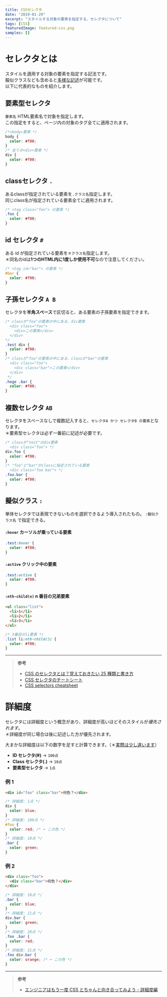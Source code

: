 ```yaml
---
title: CSSセレクタ
date: "2019-01-29"
excerpt: "スタイルする対象の要素を指定する、セレクタについて"
tags: [CSS]
featuredImage: featured-css.png
samples: []
---
```


# セレクタとは

スタイルを適用する対象の要素を指定する記法です。  
擬似クラスなども含めると[多様な記述](http://www.htmq.com/csskihon/005.shtml)が可能です。  
以下に代表的なものを紹介します。

## 要素型セレクタ

`要素名`
HTML要素名で対象を指定します。  
この指定をすると、ページ内の対象のタグ全てに適用されます。

```css
/*<body>要素 */
body {
  color: #f00;
}
/* 全ての<div>要素 */
div {
  color: #f00;
}
```

## classセレクタ `.`

あるclassが指定されている要素を`.クラス名`指定します。  
同じclass名が指定されている要素全てに適用されます。

```css
/* <tag class="foo"> の要素 */
.foo {
  color: #f00;
}
```

## id セレクタ `#`

ある id が指定されている要素を`＃クラス名`指定します。  
＊同名のidは**1つのHTML内に1度しか使用不可**なので注意してください。

```css
/* <tag id="bar"> の要素 */
#bar {
  color: #f00;
}
```

## 子孫セレクタ `A B`

セレクタを**半角スペース**で区切ると、ある要素の子孫要素を指定できます。

```css
/* classが"foo"の要素の中にある、div要素
  <div class="foo">
    <div>この要素</div>
  </div>
*/
.test div {
  color: #f00;
}
/* classが"foo"の要素の中にある、classが"bar"の要素
  <div class="foo">
    <div class="bar">この要素</div>
  </div>
 */
.hoge .bar {
  color: #f00;
}
```

## 複数セレクタ `AB`

セレクタをスペースなしで複数記入すると、`セレクタA かつ セレクタB の要素`となります。  
＊要素型セレクタは必ず一番前に記述が必要です。

```css
/* classが"test"のdiv要素 
  <div class="foo"> */
div.foo {
  color: #f00;
}
/* "foo"と"bar"がclassに指定されている要素
  <div class="foo bar"> */
.foo.bar {
  color: #f00;
}
```

## 擬似クラス `:`

単体セレクタでは表現できないものを選択できるよう導入されたもの。
`:擬似クラス名` で指定できる。

#### `:hover` カーソルが乗っている要素

```css
.test:hover {
  color: #f00;
}
```

#### `:active` クリック中の要素

```css
.test:active {
  color: #f00;
}
```

#### `:nth-child(n)` n 番目の兄弟要素

```html
<ul class="list">
  <li>1</li>
  <li>2</li>
  <li>3</li>
</ul>
```

```css
/* 3番目のli要素 */
.list li:nth-child(3) {
  color: #f00;
}
```

---

> **参考**
>
> - [CSS のセレクタとは？覚えておきたい 25 種類と書き方](https://saruwakakun.com/html-css/reference/selector)
> - [CSS セレクタのチートシート](https://webliker.info/css-selector-cheat-sheet/)
> - [CSS selectors cheatsheet](https://frontend30.com/css-selectors-cheatsheet/)

# 詳細度

セレクタには詳細度という概念があり、詳細度が高いほどそのスタイルが*優先されます*。  
＊詳細度が同じ場合は後に記述した方が優先されます。

大まかな詳細度は以下の数字を足すと計算できます。（＊[実際は少し違います](https://qiita.com/izumin5210/items/8ae78cb4f4bd325bccb4#%E3%82%88%E3%81%8F%E3%81%82%E3%82%8B%E5%8B%98%E9%81%95%E3%81%84)）

- **ID セレクタ(#)** → `100点`
- **Class セレクタ(.)** → `10点`
- **要素型セレクタ** → `1点`

### 例 1

```html
<div id="foo" class="bar">何色？</div>
```

```css
/* 詳細度: 1点 */
div {
  color: blue;
}
/* 詳細度: 100点 */
#foo {
  color: red; /* ⬅︎ この色 */
}
/* 詳細度: 10点 */
.bar {
  color: green;
}
```

### 例 2

```html
<div class="foo">
  <div class="bar">何色？</div>
</div>
```

```css
/* 詳細度: 10点 */
.bar {
  color: blue;
}
/* 詳細度: 11点 */
div.bar {
  color: green;
}
/* 詳細度: 20点 */
.foo .bar {
  color: red;
}
/* 詳細度: 21点 */
.foo div.bar {
  color: orange; /* ⬅︎ この色 */
}
```

---

> **参考**
>
> - [エンジニアはもう一度 CSS とちゃんと向き合ってみよう - 詳細度編](https://qiita.com/izumin5210/items/8ae78cb4f4bd325bccb4)
